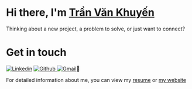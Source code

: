 

# Hi there, I'm [Trần Văn Khuyến](https://khuyentv.tech)
  
Thinking about a new project, a problem to solve, or just want to connect?
# Get in touch

[![Linkedin](https://img.shields.io/badge/LinkedIn-0077B5?style=for-the-badge&logo=linkedin&logoColor=white)](https://www.linkedin.com/in/hoshikira)
[![Github](https://img.shields.io/badge/GitHub-100000?style=for-the-badge&logo=github&logoColor=white) ](https://github.com/hoshikira18)
[![Gmail](https://img.shields.io/badge/Gmail-D14836?style=for-the-badge&logo=gmail&logoColor=white)](mailto:khuyen.dev183@gmail.com)👋

For detailed information about me, you can view my
[resume](https://drive.google.com/file/d/1qyoIVW0doNf08byfm0QyvygCXAYChqLx/view?usp=sharing) or
[my website](https://khuyentv.tech)

